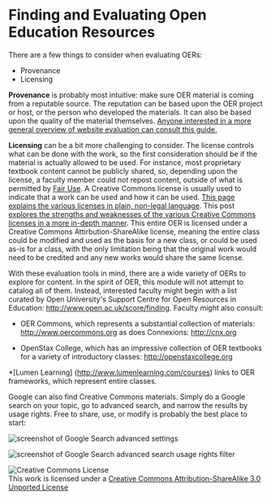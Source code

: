 # Finding and Evaluating Open Education Resources
>
There are a few things to consider when evaluating OERs:

* Provenance
* Licensing

**Provenance** is probably most intuitive: make sure OER material is coming from a reputable source. The reputation can be based upon the OER project or host, or the person who developed the materials. It can also be based upon the quality of the material themselves. [Anyone interested in a more general overview of website evaluation can consult this guide.](http://olinuris.library.cornell.edu/ref/research/webeval.html)

**Licensing** can be a bit more challenging to consider. The license controls what can be done with the work, so the first consideration should be if the material is actually allowed to be used. For instance, most proprietary textbook content cannot be publicly shared, so, depending upon the license, a faculty member could not repost content, outside of what is permitted by [Fair Use](http://www.cuny.edu/libraries/services/copyright/basics.html#fair). A Creative Commons license is usually used to indicate that a work can be used and how it can be used. [This page explains the various licenses in plain, non-legal language](http://creativecommons.org/licenses/). This post [explores the strengths and weaknesses of the various Creative Commons licenses in a more in-depth manner](http://openaccess.commons.gc.cuny.edu/2013/08/08/share-alike/). This entire OER is licensed under a Creative Commons Attirbution-ShareAlike license, meaning the entire class could be modified and used as the basis for a new class, or could be used as-is for a class, with the only limitation being that the original work would need to be credited and any new works would share the same license.

With these evaluation tools in mind, there are a wide variety of OERs to explore for content. In the spirit of OER, this module will not attempt to catalog all of them. Instead, interested faculty might begin with a list curated by Open University's Support Centre for Open Resources in Education: <http://www.open.ac.uk/score/finding>. Faculty might also consult:

* OER Commons, which represents a substantial collection of materials: <http://www.oercommons.org> as does Connexions: <http://cnx.org>

* OpenStax College, which has an impressive collection of OER textbooks for a variety of introductory classes: <http://openstaxcollege.org>

*[Lumen Learning] (http://www.lumenlearning.com/courses) links to OER frameworks, which represent entire classes. 

Google can also find Creative Commons materials. Simply do a Google search on your topic, go to advanced search, and narrow the results by usage rights. Free to share, use, or modify is probably the best place to start:

![screenshot of Google Search advanced settings](google_advanced_1.gif)

![screenshot of Google Search advanced search usage rights filter](google_advanced_2.gif)

![Creative Commons License](http://i.creativecommons.org/l/by-sa/3.0/88x31.png)  
This work is licensed under a [Creative Commons Attribution-ShareAlike 3.0 Unported License](http://creativecommons.org/licenses/by-sa/3.0/deed.en_US)
